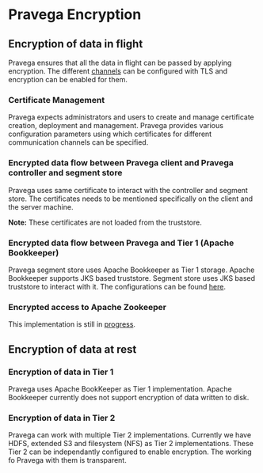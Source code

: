 <!--
Copyright (c) 2017 Dell Inc., or its subsidiaries. All Rights Reserved.

Licensed under the Apache License, Version 2.0 (the "License");
you may not use this file except in compliance with the License.
You may obtain a copy of the License at

    http://www.apache.org/licenses/LICENSE-2.0
-->
# Pravega Encryption
## Encryption of data in flight 
Pravega ensures that all the data in flight can be passed by applying encryption.
The different [channels](https://github.com/pravega/pravega/wiki/PDP-23:-Pravega-security----encryption-and-Role-Based-Access-Control#b-encryption-of-data-in-flight-over-network-and-in-tier-1)
can be configured with TLS and encryption can be enabled for them.
### Certificate Management
Pravega expects administrators and users to create and manage certificate creation, deployment and management. 
Pravega provides various configuration parameters using which certificates for different communication channels can be specified.
### Encrypted data flow between Pravega client and Pravega controller and segment store
Pravega uses same certificate to interact with the controller and segment store. The certificates needs to be mentioned specifically on the client and the server machine.

**Note:** These certificates are not loaded from the truststore.

### Encrypted data flow between Pravega and Tier 1 (Apache Bookkeeper)
Pravega segment store uses Apache Bookkeeper as Tier 1 storage. Apache Bookkeeper supports JKS based truststore. Segment store uses JKS based truststore to interact with it. 
The configurations can be found [here](pravega-security-configurations.md#pravega-segmentstore).

### Encrypted access to Apache Zookeeper
This implementation is still in [progress](https://github.com/pravega/pravega/issues/2034). 

## Encryption of data at rest
 
### Encryption of data in Tier 1 
Pravega uses Apache BookKeeper as Tier 1 implementation. Apache Bookkeeper currently does not support encryption of data written to disk.

### Encryption of data in Tier 2
Pravega can work with multiple Tier 2 implementations. Currently we have HDFS, extended S3 and filesystem (NFS) as Tier 2 implementations. These Tier 2 can be independantly configured to enable encryption. The working fo Pravega with them is transparent.

